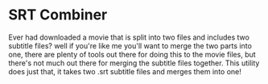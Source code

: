 SRT Combiner
============

Ever had downloaded a movie that is split into two files and includes two subtitle files? well if you're like me you'll want to merge the two parts into one, there are plenty of tools out there for doing this to the movie files, but there's not much out there for merging the subtitle files together. This utility does just that, it takes two .srt subtitle files and merges them into one!